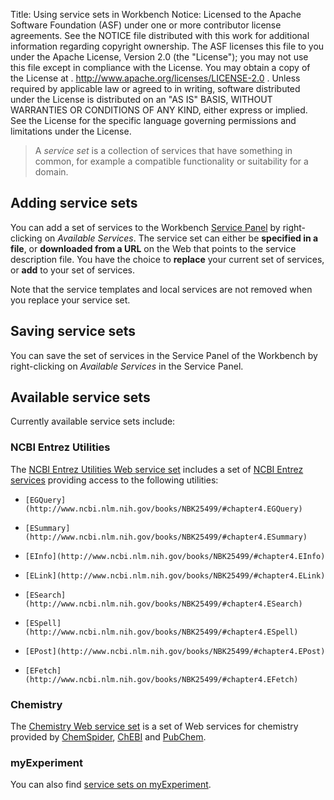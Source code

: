 Title:     Using service sets in Workbench
Notice:    Licensed to the Apache Software Foundation (ASF) under one
           or more contributor license agreements.  See the NOTICE file
           distributed with this work for additional information
           regarding copyright ownership.  The ASF licenses this file
           to you under the Apache License, Version 2.0 (the
           "License"); you may not use this file except in compliance
           with the License.  You may obtain a copy of the License at
           .
             http://www.apache.org/licenses/LICENSE-2.0
           .
           Unless required by applicable law or agreed to in writing,
           software distributed under the License is distributed on an
           "AS IS" BASIS, WITHOUT WARRANTIES OR CONDITIONS OF ANY
           KIND, either express or implied.  See the License for the
           specific language governing permissions and limitations
           under the License.

>A *service set* is a collection of services that have something in common,
   for example a compatible functionality or suitability for a domain.

## Adding service sets
You can add a set of services to the Workbench [Service Panel](/documentation/glossary#service_panel) 
by right-clicking on *Available Services*.
The service set can either be **specified in a file**, or **downloaded from a URL** on the Web that
   points to the service description file.
You have the choice to **replace** your current set of services, or **add** to your set of services.

Note that the service templates and local services are not removed when you replace your service
   set.

## Saving service sets
You can save the set of services in the Service Panel of the Workbench 
    by right-clicking on
   *Available Services* in the Service Panel.

## Available service sets
Currently available service sets include:

### NCBI Entrez Utilities
The [NCBI Entrez Utilities Web service set](http://www.myexperiment.org/packs/132.html) includes a set of
    [NCBI Entrez services](http://www.ncbi.nlm.nih.gov/books/NBK25499/)
    providing access to the following utilities:

 -     [EGQuery](http://www.ncbi.nlm.nih.gov/books/NBK25499/#chapter4.EGQuery)
 -     [ESummary](http://www.ncbi.nlm.nih.gov/books/NBK25499/#chapter4.ESummary)
 -     [EInfo](http://www.ncbi.nlm.nih.gov/books/NBK25499/#chapter4.EInfo)
 -     [ELink](http://www.ncbi.nlm.nih.gov/books/NBK25499/#chapter4.ELink)
 -     [ESearch](http://www.ncbi.nlm.nih.gov/books/NBK25499/#chapter4.ESearch)
 -     [ESpell](http://www.ncbi.nlm.nih.gov/books/NBK25499/#chapter4.ESpell)
 -     [EPost](http://www.ncbi.nlm.nih.gov/books/NBK25499/#chapter4.EPost)
 -     [EFetch](http://www.ncbi.nlm.nih.gov/books/NBK25499/#chapter4.EFetch)

### Chemistry
The [Chemistry Web service set](http://www.myexperiment.org/packs/135.html) is a set of Web services for chemistry provided by
     [ChemSpider](/introduction/chemistry-web-services#chemspider),
     [ChEBI](/introduction/chemistry-web-services#chebi) and
     [PubChem](/introduction/chemistry-web-services#pubchem).

### myExperiment
You can also find [service sets on myExperiment](http://www.myexperiment.org/tags/1963.html).

